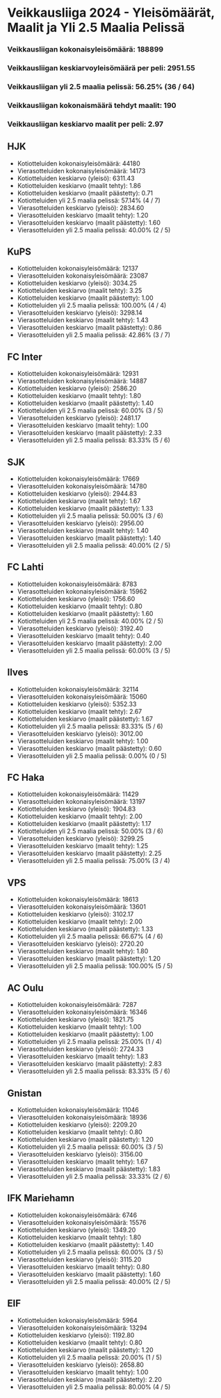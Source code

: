 # Veikkausliiga 2024 - Yleisömäärät, Maalit ja Yli 2.5 Maalia Pelissä

### Veikkausliigan kokonaisyleisömäärä: 188899
### Veikkausliigan keskiarvoyleisömäärä per peli: 2951.55
### Veikkausliigan yli 2.5 maalia pelissä: 56.25% (36 / 64)
### Veikkausliigan kokonaismäärä tehdyt maalit: 190
### Veikkausliigan keskiarvo maalit per peli: 2.97

## HJK
- Kotiotteluiden kokonaisyleisömäärä: 44180
- Vierasotteluiden kokonaisyleisömäärä: 14173
- Kotiotteluiden keskiarvo (yleisö): 6311.43
- Kotiotteluiden keskiarvo (maalit tehty): 1.86
- Kotiotteluiden keskiarvo (maalit päästetty): 0.71
- Kotiotteluiden yli 2.5 maalia pelissä: 57.14% (4 / 7)
- Vierasotteluiden keskiarvo (yleisö): 2834.60
- Vierasotteluiden keskiarvo (maalit tehty): 1.20
- Vierasotteluiden keskiarvo (maalit päästetty): 1.60
- Vierasotteluiden yli 2.5 maalia pelissä: 40.00% (2 / 5)

## KuPS
- Kotiotteluiden kokonaisyleisömäärä: 12137
- Vierasotteluiden kokonaisyleisömäärä: 23087
- Kotiotteluiden keskiarvo (yleisö): 3034.25
- Kotiotteluiden keskiarvo (maalit tehty): 3.25
- Kotiotteluiden keskiarvo (maalit päästetty): 1.00
- Kotiotteluiden yli 2.5 maalia pelissä: 100.00% (4 / 4)
- Vierasotteluiden keskiarvo (yleisö): 3298.14
- Vierasotteluiden keskiarvo (maalit tehty): 1.43
- Vierasotteluiden keskiarvo (maalit päästetty): 0.86
- Vierasotteluiden yli 2.5 maalia pelissä: 42.86% (3 / 7)

## FC Inter
- Kotiotteluiden kokonaisyleisömäärä: 12931
- Vierasotteluiden kokonaisyleisömäärä: 14887
- Kotiotteluiden keskiarvo (yleisö): 2586.20
- Kotiotteluiden keskiarvo (maalit tehty): 1.80
- Kotiotteluiden keskiarvo (maalit päästetty): 1.40
- Kotiotteluiden yli 2.5 maalia pelissä: 60.00% (3 / 5)
- Vierasotteluiden keskiarvo (yleisö): 2481.17
- Vierasotteluiden keskiarvo (maalit tehty): 1.00
- Vierasotteluiden keskiarvo (maalit päästetty): 2.33
- Vierasotteluiden yli 2.5 maalia pelissä: 83.33% (5 / 6)

## SJK
- Kotiotteluiden kokonaisyleisömäärä: 17669
- Vierasotteluiden kokonaisyleisömäärä: 14780
- Kotiotteluiden keskiarvo (yleisö): 2944.83
- Kotiotteluiden keskiarvo (maalit tehty): 1.67
- Kotiotteluiden keskiarvo (maalit päästetty): 1.33
- Kotiotteluiden yli 2.5 maalia pelissä: 50.00% (3 / 6)
- Vierasotteluiden keskiarvo (yleisö): 2956.00
- Vierasotteluiden keskiarvo (maalit tehty): 1.40
- Vierasotteluiden keskiarvo (maalit päästetty): 1.40
- Vierasotteluiden yli 2.5 maalia pelissä: 40.00% (2 / 5)

## FC Lahti
- Kotiotteluiden kokonaisyleisömäärä: 8783
- Vierasotteluiden kokonaisyleisömäärä: 15962
- Kotiotteluiden keskiarvo (yleisö): 1756.60
- Kotiotteluiden keskiarvo (maalit tehty): 0.80
- Kotiotteluiden keskiarvo (maalit päästetty): 1.60
- Kotiotteluiden yli 2.5 maalia pelissä: 40.00% (2 / 5)
- Vierasotteluiden keskiarvo (yleisö): 3192.40
- Vierasotteluiden keskiarvo (maalit tehty): 0.40
- Vierasotteluiden keskiarvo (maalit päästetty): 2.00
- Vierasotteluiden yli 2.5 maalia pelissä: 60.00% (3 / 5)

## Ilves
- Kotiotteluiden kokonaisyleisömäärä: 32114
- Vierasotteluiden kokonaisyleisömäärä: 15060
- Kotiotteluiden keskiarvo (yleisö): 5352.33
- Kotiotteluiden keskiarvo (maalit tehty): 2.67
- Kotiotteluiden keskiarvo (maalit päästetty): 1.67
- Kotiotteluiden yli 2.5 maalia pelissä: 83.33% (5 / 6)
- Vierasotteluiden keskiarvo (yleisö): 3012.00
- Vierasotteluiden keskiarvo (maalit tehty): 1.00
- Vierasotteluiden keskiarvo (maalit päästetty): 0.60
- Vierasotteluiden yli 2.5 maalia pelissä: 0.00% (0 / 5)

## FC Haka
- Kotiotteluiden kokonaisyleisömäärä: 11429
- Vierasotteluiden kokonaisyleisömäärä: 13197
- Kotiotteluiden keskiarvo (yleisö): 1904.83
- Kotiotteluiden keskiarvo (maalit tehty): 2.00
- Kotiotteluiden keskiarvo (maalit päästetty): 1.17
- Kotiotteluiden yli 2.5 maalia pelissä: 50.00% (3 / 6)
- Vierasotteluiden keskiarvo (yleisö): 3299.25
- Vierasotteluiden keskiarvo (maalit tehty): 1.25
- Vierasotteluiden keskiarvo (maalit päästetty): 2.25
- Vierasotteluiden yli 2.5 maalia pelissä: 75.00% (3 / 4)

## VPS
- Kotiotteluiden kokonaisyleisömäärä: 18613
- Vierasotteluiden kokonaisyleisömäärä: 13601
- Kotiotteluiden keskiarvo (yleisö): 3102.17
- Kotiotteluiden keskiarvo (maalit tehty): 2.00
- Kotiotteluiden keskiarvo (maalit päästetty): 1.33
- Kotiotteluiden yli 2.5 maalia pelissä: 66.67% (4 / 6)
- Vierasotteluiden keskiarvo (yleisö): 2720.20
- Vierasotteluiden keskiarvo (maalit tehty): 1.80
- Vierasotteluiden keskiarvo (maalit päästetty): 1.20
- Vierasotteluiden yli 2.5 maalia pelissä: 100.00% (5 / 5)

## AC Oulu
- Kotiotteluiden kokonaisyleisömäärä: 7287
- Vierasotteluiden kokonaisyleisömäärä: 16346
- Kotiotteluiden keskiarvo (yleisö): 1821.75
- Kotiotteluiden keskiarvo (maalit tehty): 1.00
- Kotiotteluiden keskiarvo (maalit päästetty): 1.00
- Kotiotteluiden yli 2.5 maalia pelissä: 25.00% (1 / 4)
- Vierasotteluiden keskiarvo (yleisö): 2724.33
- Vierasotteluiden keskiarvo (maalit tehty): 1.83
- Vierasotteluiden keskiarvo (maalit päästetty): 2.83
- Vierasotteluiden yli 2.5 maalia pelissä: 83.33% (5 / 6)

## Gnistan
- Kotiotteluiden kokonaisyleisömäärä: 11046
- Vierasotteluiden kokonaisyleisömäärä: 18936
- Kotiotteluiden keskiarvo (yleisö): 2209.20
- Kotiotteluiden keskiarvo (maalit tehty): 0.80
- Kotiotteluiden keskiarvo (maalit päästetty): 1.20
- Kotiotteluiden yli 2.5 maalia pelissä: 60.00% (3 / 5)
- Vierasotteluiden keskiarvo (yleisö): 3156.00
- Vierasotteluiden keskiarvo (maalit tehty): 1.67
- Vierasotteluiden keskiarvo (maalit päästetty): 1.83
- Vierasotteluiden yli 2.5 maalia pelissä: 33.33% (2 / 6)

## IFK Mariehamn
- Kotiotteluiden kokonaisyleisömäärä: 6746
- Vierasotteluiden kokonaisyleisömäärä: 15576
- Kotiotteluiden keskiarvo (yleisö): 1349.20
- Kotiotteluiden keskiarvo (maalit tehty): 1.80
- Kotiotteluiden keskiarvo (maalit päästetty): 1.40
- Kotiotteluiden yli 2.5 maalia pelissä: 60.00% (3 / 5)
- Vierasotteluiden keskiarvo (yleisö): 3115.20
- Vierasotteluiden keskiarvo (maalit tehty): 0.80
- Vierasotteluiden keskiarvo (maalit päästetty): 1.60
- Vierasotteluiden yli 2.5 maalia pelissä: 40.00% (2 / 5)

## EIF
- Kotiotteluiden kokonaisyleisömäärä: 5964
- Vierasotteluiden kokonaisyleisömäärä: 13294
- Kotiotteluiden keskiarvo (yleisö): 1192.80
- Kotiotteluiden keskiarvo (maalit tehty): 0.80
- Kotiotteluiden keskiarvo (maalit päästetty): 1.20
- Kotiotteluiden yli 2.5 maalia pelissä: 20.00% (1 / 5)
- Vierasotteluiden keskiarvo (yleisö): 2658.80
- Vierasotteluiden keskiarvo (maalit tehty): 1.00
- Vierasotteluiden keskiarvo (maalit päästetty): 2.20
- Vierasotteluiden yli 2.5 maalia pelissä: 80.00% (4 / 5)

